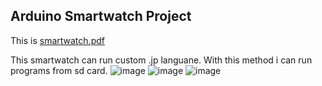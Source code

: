 ## Arduino Smartwatch Project

This is 
[smartwatch.pdf](https://github.com/jaakka/arduino_smartwatch_with_custom_os/files/14074003/smartwatch.pdf)

This smartwatch can run custom .jp languane.  With this method i can run programs from sd card. 
![image](https://github.com/jaakka/arduino_smartwatch_with_custom_os/assets/25456491/2b31ef0a-8489-4fd3-b5ca-ad0ce7998774)
![image](https://github.com/jaakka/arduino_smartwatch_with_custom_os/assets/25456491/02fcc037-b4c2-47df-b397-aac76b1d5d32)
![image](https://github.com/jaakka/arduino_smartwatch_with_custom_os/assets/25456491/cc3b1659-65a5-4d7e-bb16-7ac853486413)
